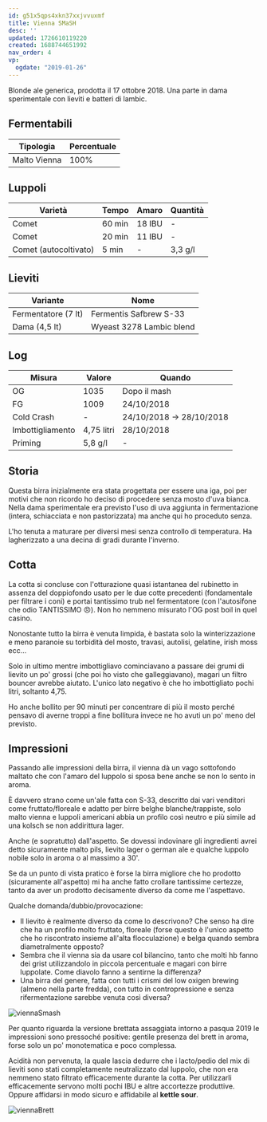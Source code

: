 ```yaml
---
id: g51x5qps4xkn37xxjvvuxmf
title: Vienna SMaSH
desc: ''
updated: 1726610119220
created: 1688744651992
nav_order: 4
vp:
  ogdate: "2019-01-26"
---
```

Blonde ale generica, prodotta il 17 ottobre 2018. Una parte in dama sperimentale con lieviti e batteri di lambic.

## Fermentabili

| Tipologia    | Percentuale |
|--------------|-------------|
| Malto Vienna | 100%        |

## Luppoli

| Varietà               | Tempo  | Amaro   | Quantità |
|-----------------------|--------|---------|----------|
| Comet                 | 60 min | 18 IBU  | -        |
| Comet                 | 20 min | 11 IBU  | -        |
| Comet (autocoltivato) | 5 min  | -       | 3,3 g/l  |

## Lieviti

| Variante            | Nome                      |
|---------------------|---------------------------|
| Fermentatore (7 lt) | Fermentis Safbrew S-33    |
| Dama (4,5 lt)       |  Wyeast 3278 Lambic blend |

## Log

| Misura           | Valore       | Quando                   |
|------------------|--------------|--------------------------|
| OG               | 1035         | Dopo il mash             |
| FG               | 1009         | 24/10/2018               |
| Cold Crash       | -            | 24/10/2018 -> 28/10/2018 |
| Imbottigliamento | 4,75 litri   | 28/10/2018               |
| Priming          | 5,8 g/l      | -                        |

## Storia

Questa birra inizialmente era stata progettata per essere una iga, poi per motivi che non ricordo ho deciso di procedere senza mosto d'uva bianca. Nella dama sperimentale era previsto l'uso di uva aggiunta in fermentazione (intera, schiacciata e non pastorizzata) ma anche qui ho proceduto senza.

L'ho tenuta a maturare per diversi mesi senza controllo di temperatura. Ha lagherizzato a una decina di gradi durante l'inverno.

## Cotta

La cotta si concluse con l'otturazione quasi istantanea del rubinetto in assenza del doppiofondo usato per le due cotte precedenti (fondamentale per filtrare i coni) e portai tantissimo trub nel fermentatore (con l'autosifone che odio TANTISSIMO 😠). Non ho nemmeno misurato l'OG post boil in quel casino.

Nonostante tutto la birra è venuta limpida, è bastata solo la winterizzazione e meno paranoie su torbidità del mosto, travasi, autolisi, gelatine, irish moss ecc...

Solo in ultimo mentre imbottigliavo cominciavano a passare dei grumi di lievito un po' grossi (che poi ho visto che galleggiavano), magari un filtro bouncer avrebbe aiutato.  L'unico lato negativo è che ho imbottigliato pochi litri, soltanto 4,75.

Ho anche bollito per 90 minuti per concentrare di più il mosto perché pensavo di averne troppi a fine bollitura invece ne ho avuti un po' meno del previsto.

## Impressioni

Passando alle impressioni della birra, il vienna dà un vago sottofondo maltato che con l'amaro del luppolo si sposa bene anche se non lo sento in aroma.

È davvero strano come un'ale fatta con S-33, descritto dai vari venditori come fruttato/floreale e adatto per birre belghe blanche/trappiste, solo malto vienna e luppoli americani abbia un profilo così neutro e più simile ad una kolsch se non addirittura lager.

Anche (e sopratutto) dall'aspetto. Se dovessi indovinare gli ingredienti avrei detto sicuramente malto pils, lievito lager o german ale e qualche luppolo nobile solo in aroma o al massimo a 30'.

Se da un punto di vista pratico è forse la birra migliore che ho prodotto (sicuramente all'aspetto) mi ha anche fatto crollare tantissime certezze, tanto da aver un prodotto decisamente diverso da come me l'aspettavo.

Qualche domanda/dubbio/provocazione:

- Il lievito è realmente diverso da come lo descrivono? Che senso ha dire che ha un profilo molto fruttato, floreale (forse questo è l'unico aspetto che ho riscontrato insieme all'alta flocculazione) e belga quando sembra diametralmente opposto?
- Sembra che il vienna sia da usare col bilancino, tanto che molti hb fanno dei grist utilizzandolo in piccola percentuale e magari con birre luppolate. Come diavolo fanno a sentirne la differenza?
- Una birra del genere, fatta con tutti i crismi del low oxigen brewing (almeno nella parte fredda), con tutto in contropressione e senza rifermentazione sarebbe venuta così diversa?

![viennaSmash](./assets/images/viennaSmash.jpg)

Per quanto riguarda la versione brettata assaggiata intorno a pasqua 2019 le impressioni sono pressoché positive: gentile presenza del brett in aroma, forse solo un po' monotematica e poco complessa.

Acidità non pervenuta, la quale lascia dedurre che i lacto/pedio del mix di lieviti sono stati completamente neutralizzato dal luppolo, che non era nemmeno stato filtrato efficacemente durante la cotta. Per utilizzarli efficacemente servono molti pochi IBU e altre accortezze produttive. Oppure affidarsi in modo sicuro e affidabile al **kettle sour**.

![viennaBrett](./assets/images/viennaBrett.jpg)
